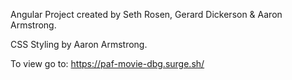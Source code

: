 Angular Project created by Seth Rosen, Gerard Dickerson & Aaron Armstrong.

CSS Styling by Aaron Armstrong.

To view go to: https://paf-movie-dbg.surge.sh/
